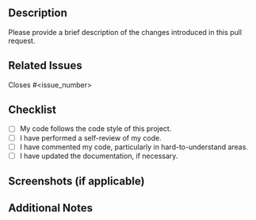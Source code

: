 ## Description

Please provide a brief description of the changes introduced in this pull request.

## Related Issues

Closes #<issue_number>

## Checklist

- [ ] My code follows the code style of this project.
- [ ] I have performed a self-review of my code.
- [ ] I have commented my code, particularly in hard-to-understand areas.
- [ ] I have updated the documentation, if necessary.

## Screenshots (if applicable)

<!-- Add screenshots to help explain your changes, especially if this is a UI-related PR. -->

## Additional Notes

<!-- Add any additional information or context about the pull request here. -->
